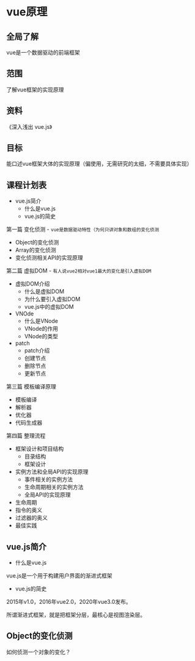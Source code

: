 # vue原理

## 全局了解
vue是一个数据驱动的前端框架

## 范围
了解vue框架的实现原理

## 资料
《深入浅出 vue.js》

## 目标
能口述vue框架大体的实现原理（偏使用，无需研究的太细，不需要具体实现）

## 课程计划表
* vue.js简介
    * 什么是vue.js
    * vue.js的简史

第一篇 变化侦测 - `vue是数据驱动特性（为何只讲对象和数组的变化侦测`

* Object的变化侦测
* Array的变化侦测
* 变化侦测相关API的实现原理

第二篇 虚拟DOM - `有人说vue2相对vue1最大的变化是引入虚拟DOM`

* 虚拟DOM介绍
    * 什么是虚拟DOM
    * 为什么要引入虚拟DOM
    * vue.js中的虚拟DOM
* VNOde
    * 什么是VNode
    * VNode的作用
    * VNode的类型
* patch
    * patch介绍
    * 创建节点
    * 删除节点
    * 更新节点

第三篇 模板编译原理

* 模板编译
* 解析器
* 优化器
* 代码生成器
   
第四篇 整理流程

* 框架设计和项目结构
    * 目录结构
    * 框架设计
* 实例方法和全局API的实现原理
    * 事件相关的实例方法
    * 生命周期相关的实例方法
    * 全局API的实现原理
* 生命周期
* 指令的奥义
* 过滤器的奥义
* 最佳实践

## vue.js简介
* 什么是vue.js

vue.js是一个用于构建用户界面的渐进式框架

* vue.js的简史

2015年v1.0，2016年vue2.0，2020年vue3.0发布。

所谓渐进式框架，就是把框架分层，最核心是视图渲染层。

## Object的变化侦测

如何侦测一个对象的变化？